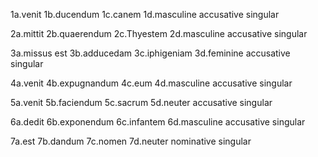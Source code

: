 1a.venit
1b.ducendum
1c.canem
1d.masculine accusative singular

2a.mittit
2b.quaerendum
2c.Thyestem
2d.masculine accusative singular

3a.missus est
3b.adducedam
3c.iphigeniam
3d.feminine accusative singular

4a.venit
4b.expugnandum
4c.eum
4d.masculine accusative singular

5a.venit
5b.faciendum
5c.sacrum
5d.neuter accusative singular

6a.dedit
6b.exponendum
6c.infantem
6d.masculine accusative singular

7a.est
7b.dandum
7c.nomen
7d.neuter nominative singular
